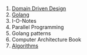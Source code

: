1. [Domain Driven Design](domain-driven-design/start-page.md)
2. [Golang](golang/start-page.md)
3. I-O-Notes
4. Parallel Programming
5. Golang patterns
6. Computer Architecture Book
7. [Algorithms]()